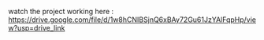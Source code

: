 watch the project working here : https://drive.google.com/file/d/1w8hCNIBSjnQ6xBAy72Gu61JzYAlFqpHp/view?usp=drive_link

